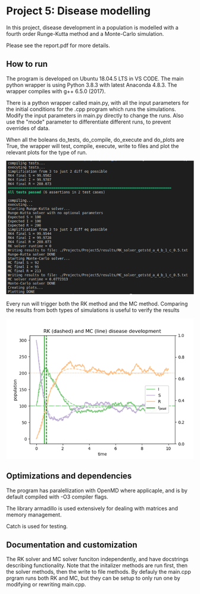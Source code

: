 # Project 5: Disease modelling 
In this project, disease development in a population is modelled with a fourth order Runge-Kutta method and a Monte-Carlo simulation.

Please see the report.pdf for more details.

## How to run
The program is developed on Ubuntu 18.04.5 LTS in VS CODE.
The main python wrapper is using Python 3.8.3 with latest Anaconda 4.8.3.
The wrapper compiles with g++ 6.5.0 (2017).

There is a python wrapper called main.py, with all the input parameters for the initial conditions for the .cpp program which runs the simulations. Modify the input parameters in main.py directly to change the runs. Also use the "mode" parameter to differentiate different runs, to prevent overrides of data. 

When all the boleans do_tests, do_compile, do_execute and
do_plots are True, the wrapper will test, compile, execute, write to files and plot the relevant plots for the type of run.

<img src="/Projects/Project5/Python_wrapper.png">

Every run will trigger both the RK method and the MC method. Comparing the results from both types of simulations is useful to verify the results

<img src="/Projects/Project5/Example_plot.png">

## Optimizations and dependencies
The program has paralellization with OpenMD where applicaple, and is by default compiled with -O3 compiler flags.

The library armadillo is used extensively for dealing with matrices and memory management.

Catch is used for testing.

## Documentation and customization
The RK solver and MC solver funciton independently, and have docstrings describing functionality. 
Note that the initalizer methods are run first, then the solver methods, then the write to file methods.
By defauly the main.cpp prgram runs both RK and MC, but they can be setup to only run one by modifying or rewriting main.cpp.